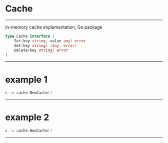 # Cache
___

In-memory cache implementation, Go package
```go
type Cache interface {
	Set(key string, value any) error
	Get(key string) (any, error)
	Delete(key string) error
}
```
___
# example 1
```go
c := cache.NewCache()
```
___
# example 2
```go
c := cache.NewCache()
```
___